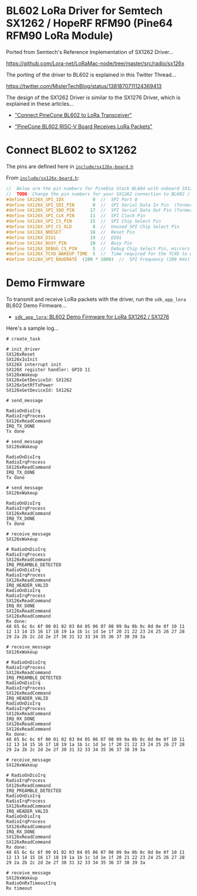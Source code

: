 # BL602 LoRa Driver for Semtech SX1262 / HopeRF RFM90 (Pine64 RFM90 LoRa Module)

Ported from Semtech's Reference Implementation of SX1262 Driver...

https://github.com/Lora-net/LoRaMac-node/tree/master/src/radio/sx126x

The porting of the driver to BL602 is explained in this Twitter Thread...

https://twitter.com/MisterTechBlog/status/1381870711124369413

The design of the SX1262 Driver is similar to the SX1276 Driver, which is explained in these articles...

- ["Connect PineCone BL602 to LoRa Transceiver"](https://lupyuen.github.io/articles/lora)

- ["PineCone BL602 RISC-V Board Receives LoRa Packets"](https://lupyuen.github.io/articles/lora2)

# Connect BL602 to SX1262

The pins are defined here in [`include/sx126x-board.h`](include/sx126x-board.h)

From [`include/sx126x-board.h`](include/sx126x-board.h):

```c
//  Below are the pin numbers for PineDio Stack BL604 with onboard SX1262.
//  TODO: Change the pin numbers for your SX1262 connection to BL602 / BL604
#define SX126X_SPI_IDX           0  //  SPI Port 0
#define SX126X_SPI_SDI_PIN       0  //  SPI Serial Data In Pin  (formerly MISO)
#define SX126X_SPI_SDO_PIN      17  //  SPI Serial Data Out Pin (formerly MOSI)
#define SX126X_SPI_CLK_PIN      11  //  SPI Clock Pin
#define SX126X_SPI_CS_PIN       15  //  SPI Chip Select Pin
#define SX126X_SPI_CS_OLD        8  //  Unused SPI Chip Select Pin
#define SX126X_NRESET           18  //  Reset Pin
#define SX126X_DIO1             19  //  DIO1
#define SX126X_BUSY_PIN         10  //  Busy Pin
#define SX126X_DEBUG_CS_PIN      5  //  Debug Chip Select Pin, mirrors the High / Low State of SX1262 Chip Select Pin. Set to -1 if not needed.
#define SX126X_TCXO_WAKEUP_TIME  5  //  Time required for the TCXO to wakeup (milliseconds)
#define SX126X_SPI_BAUDRATE  (200 * 1000)  //  SPI Frequency (200 kHz)
```

# Demo Firmware

To transmit and receive LoRa packets with the driver, run the `sdk_app_lora` BL602 Demo Firmware...

- [`sdk_app_lora`: BL602 Demo Firmware for LoRa SX1262 / SX1276 ](../../../customer_app/sdk_app_lora)

Here's a sample log...

```text
# create_task

# init_driver
SX126xReset
SX126xIoInit
SX126X interrupt init
SX126X register handler: GPIO 11
SX126xWakeup
SX126xGetDeviceId: SX1262
SX126xSetRfTxPower
SX126xGetDeviceId: SX1262

# send_message

RadioOnDioIrq
RadioIrqProcess
SX126xReadCommand
IRQ_TX_DONE
Tx done

# send_message
SX126xWakeup

RadioOnDioIrq
RadioIrqProcess
SX126xReadCommand
IRQ_TX_DONE
Tx done

# send_message
SX126xWakeup

RadioOnDioIrq
RadioIrqProcess
SX126xReadCommand
IRQ_TX_DONE
Tx done

# receive_message
SX126xWakeup

# RadioOnDioIrq
RadioIrqProcess
SX126xReadCommand
IRQ_PREAMBLE_DETECTED
RadioOnDioIrq
RadioIrqProcess
SX126xReadCommand
IRQ_HEADER_VALID
RadioOnDioIrq
RadioIrqProcess
SX126xReadCommand
IRQ_RX_DONE
SX126xReadCommand
SX126xReadCommand
Rx done: 
48 65 6c 6c 6f 00 01 02 03 04 05 06 07 08 09 0a 0b 0c 0d 0e 0f 10 11 12 13 14 15 16 17 18 19 1a 1b 1c 1d 1e 1f 20 21 22 23 24 25 26 27 28 29 2a 2b 2c 2d 2e 2f 30 31 32 33 34 35 36 37 38 39 3a 

# receive_message
SX126xWakeup

# RadioOnDioIrq
RadioIrqProcess
SX126xReadCommand
IRQ_PREAMBLE_DETECTED
RadioOnDioIrq
RadioIrqProcess
SX126xReadCommand
IRQ_HEADER_VALID
RadioOnDioIrq
RadioIrqProcess
SX126xReadCommand
IRQ_RX_DONE
SX126xReadCommand
SX126xReadCommand
Rx done: 
48 65 6c 6c 6f 00 01 02 03 04 05 06 07 08 09 0a 0b 0c 0d 0e 0f 10 11 12 13 14 15 16 17 18 19 1a 1b 1c 1d 1e 1f 20 21 22 23 24 25 26 27 28 29 2a 2b 2c 2d 2e 2f 30 31 32 33 34 35 36 37 38 39 3a 

# receive_message
SX126xWakeup

# RadioOnDioIrq
RadioIrqProcess
SX126xReadCommand
IRQ_PREAMBLE_DETECTED
RadioOnDioIrq
RadioIrqProcess
SX126xReadCommand
IRQ_HEADER_VALID
RadioOnDioIrq
RadioIrqProcess
SX126xReadCommand
IRQ_RX_DONE
SX126xReadCommand
SX126xReadCommand
Rx done: 
48 65 6c 6c 6f 00 01 02 03 04 05 06 07 08 09 0a 0b 0c 0d 0e 0f 10 11 12 13 14 15 16 17 18 19 1a 1b 1c 1d 1e 1f 20 21 22 23 24 25 26 27 28 29 2a 2b 2c 2d 2e 2f 30 31 32 33 34 35 36 37 38 39 3a 

# receive_message
SX126xWakeup
RadioOnRxTimeoutIrq
Rx timeout
```
